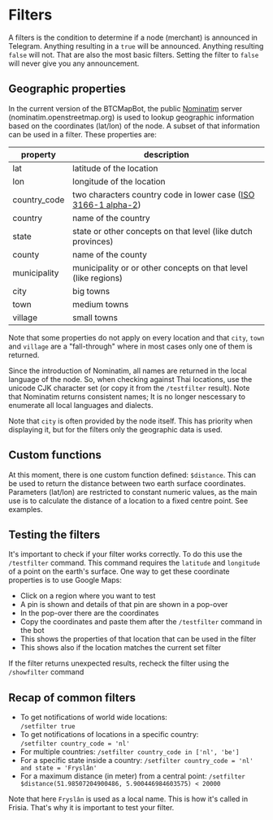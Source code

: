 # Filters
A filters is the condition to determine if a node (merchant) is announced in Telegram. Anything resulting in a `true` will be announced. Anything resulting `false` will not. That are also the most basic filters. Setting the filter to `false` will never give you any announcement.

## Geographic properties
In the current version of the BTCMapBot, the public [Nominatim](https://nominatim.org/) server (nominatim.openstreetmap.org) is used to lookup geographic information based on the coordinates (lat/lon) of the node. A subset of that information can be used in a filter. These properties are:

|property|description|
|---|---|
|lat|latitude of the location|
|lon|longitude of the location|
|country_code|two characters country code in lower case ([ISO 3166-1 alpha-2](https://en.wikipedia.org/wiki/ISO_3166-1_alpha-2))|
|country|name of the country|
|state|state or other concepts on that level (like dutch provinces)|
|county|name of the county|
|municipality|municipality or or other concepts on that level (like regions)|
|city|big towns|
|town|medium towns|
|village|small towns|

Note that some properties do not apply on every location and that `city`, `town` and `village` are a "fall-through" where in most cases only one of them is returned.

Since the introduction of Nominatim, all names are returned in the local language of the node. So, when checking against Thai locations, use the unicode CJK character set (or copy it from the `/testfilter` result). Note that Nominatim returns consistent names; It is no longer nescessary to enumerate all local languages and dialects.

Note that `city` is often provided by the node itself. This has priority when displaying it, but for the filters only the geographic data is used.

## Custom functions
At this moment, there is one custom function defined: `$distance`. This can be used to return the distance between two earth surface coordinates. Parameters (lat/lon) are restricted to constant numeric values, as the main use is to calculate the distance of a location to a fixed centre point. See examples.

## Testing the filters
It's important to check if your filter works correctly. To do this use the `/testfilter` command. This command requires the `latitude` and `longitude` of a point on the earth's surface. One way to get these coordinate properties is to use Google Maps:

- Click on a region where you want to test
- A pin is shown and details of that pin are shown in a pop-over
- In the pop-over there are the coordinates
- Copy the coordinates and paste them after the `/testfilter` command in the bot
- This shows the properties of that location that can be used in the filter
- This shows also if the location matches the current set filter

If the filter returns unexpected results, recheck the filter using the `/showfilter` command

## Recap of common filters

- To get notifications of world wide locations:  
  `/setfilter true`
- To get notifications of locations in a specific country:  
  `/setfilter country_code = 'nl'`
- For multiple countries:
  `/setfilter country_code in ['nl', 'be']`
- For a specific state inside a country:
  `/setfilter country_code = 'nl' and state = 'Fryslân'`
- For a maximum distance (in meter) from a central point:
  `/setfilter $distance(51.98507204900486, 5.900446984603575) < 20000`

Note that here `Fryslân` is used as a local name. This is how it's called in Frisia. That's why it is important to test your filter.

